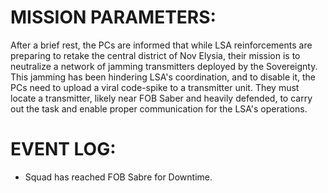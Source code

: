 # MISSION PARAMETERS:
After a brief rest, the PCs are informed that while LSA reinforcements are preparing to retake the central district of Nov Elysia, their mission is to neutralize a network of jamming transmitters deployed by the Sovereignty. This jamming has been hindering LSA's coordination, and to disable it, the PCs need to upload a viral code-spike to a transmitter unit. They must locate a transmitter, likely near FOB Saber and heavily defended, to carry out the task and enable proper communication for the LSA's operations.

# EVENT LOG:
* Squad has reached FOB Sabre for Downtime.
